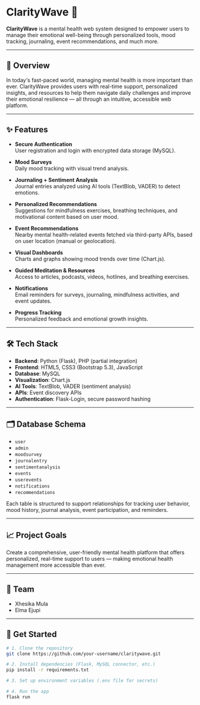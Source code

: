 # ClarityWave 🌊

**ClarityWave** is a mental health web system designed to empower users to manage their emotional well-being through personalized tools, mood tracking, journaling, event recommendations, and much more.

---

## 📖 Overview

In today's fast-paced world, managing mental health is more important than ever. ClarityWave provides users with real-time support, personalized insights, and resources to help them navigate daily challenges and improve their emotional resilience — all through an intuitive, accessible web platform.

---

## ✨ Features

- **Secure Authentication**  
  User registration and login with encrypted data storage (MySQL).

- **Mood Surveys**  
  Daily mood tracking with visual trend analysis.

- **Journaling + Sentiment Analysis**  
  Journal entries analyzed using AI tools (TextBlob, VADER) to detect emotions.

- **Personalized Recommendations**  
  Suggestions for mindfulness exercises, breathing techniques, and motivational content based on user mood.

- **Event Recommendations**  
  Nearby mental health-related events fetched via third-party APIs, based on user location (manual or geolocation).

- **Visual Dashboards**  
  Charts and graphs showing mood trends over time (Chart.js).

- **Guided Meditation & Resources**  
  Access to articles, podcasts, videos, hotlines, and breathing exercises.

- **Notifications**  
  Email reminders for surveys, journaling, mindfulness activities, and event updates.

- **Progress Tracking**  
  Personalized feedback and emotional growth insights.

---

## 🛠️ Tech Stack

- **Backend**: Python (Flask), PHP (partial integration)
- **Frontend**: HTML5, CSS3 (Bootstrap 5.3), JavaScript
- **Database**: MySQL
- **Visualization**: Chart.js
- **AI Tools**: TextBlob, VADER (sentiment analysis)
- **APIs**: Event discovery APIs
- **Authentication**: Flask-Login, secure password hashing

---

## 🗂️ Database Schema

- `user`
- `admin`
- `moodsurvey`
- `journalentry`
- `sentimentanalysis`
- `events`
- `userevents`
- `notifications`
- `recommendations`

Each table is structured to support relationships for tracking user behavior, mood history, journal analysis, event participation, and reminders.

---

## 📈 Project Goals

Create a comprehensive, user-friendly mental health platform that offers personalized, real-time support to users — making emotional health management more accessible than ever.

---

## 👥 Team

- Xhesika Mula
- Elma Ejupi

---

## 🚀 Get Started

```bash
# 1. Clone the repository
git clone https://github.com/your-username/claritywave.git

# 2. Install dependencies (Flask, MySQL connector, etc.)
pip install -r requirements.txt

# 3. Set up environment variables (.env file for secrets)

# 4. Run the app
flask run

